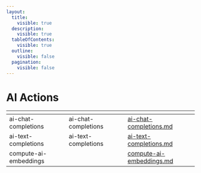 ```yaml
---
layout:
  title:
    visible: true
  description:
    visible: true
  tableOfContents:
    visible: true
  outline:
    visible: false
  pagination:
    visible: false
---
```


# AI Actions

<table data-view="cards"><thead><tr><th></th><th data-hidden></th><th data-hidden></th><th data-hidden data-card-target data-type="content-ref"></th></tr></thead><tbody><tr><td>ai-chat-completions</td><td>ai-chat-completions</td><td></td><td><a href="ai-chat-completions.md">ai-chat-completions.md</a></td></tr><tr><td>ai-text-completions</td><td>ai-text-completions</td><td></td><td><a href="ai-text-completions.md">ai-text-completions.md</a></td></tr><tr><td>compute-ai-embeddings</td><td></td><td></td><td><a href="compute-ai-embeddings.md">compute-ai-embeddings.md</a></td></tr></tbody></table>

